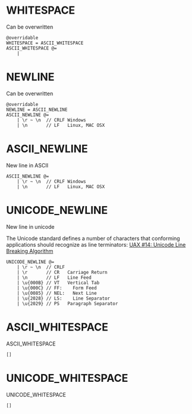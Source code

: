 # WHITESPACE
Can be overwritten

```ygg
@overridable
WHITESPACE = ASCII_WHITESPACE
ASCII_WHITESPACE @= 
    | 
```


# NEWLINE
Can be overwritten

```ygg
@overridable
NEWLINE = ASCII_NEWLINE
ASCII_NEWLINE @=
    | \r ~ \n  // CRLF Windows
    | \n       // LF   Linux, MAC OSX
```

# ASCII_NEWLINE
New line in ASCII

```ygg
ASCII_NEWLINE @=
    | \r ~ \n  // CRLF Windows
    | \n       // LF   Linux, MAC OSX
```

# UNICODE_NEWLINE
New line in unicode

The Unicode standard defines a number of characters that conforming applications should recognize as line terminators: [UAX #14: Unicode Line Breaking Algorithm](https://www.unicode.org/reports/tr14/tr14-32.html)

```ygg
UNICODE_NEWLINE @=
    | \r ~ \n  // CRLF
    | \r       // CR   Carriage Return
    | \n       // LF   Line Feed
    | \u{000B} // VT   Vertical Tab
    | \u{000C} // FF:    Form Feed
    | \u{0085} // NEL:   Next Line
    | \u{2028} // LS:    Line Separator
    | \u{2029} // PS   Paragraph Separator
```

# ASCII_WHITESPACE
ASCII_WHITESPACE

```ygg
[]
```

# UNICODE_WHITESPACE
UNICODE_WHITESPACE

```ygg
[]
```



